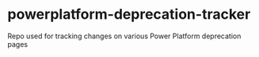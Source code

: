 # powerplatform-deprecation-tracker
Repo used for tracking changes on various Power Platform deprecation pages
